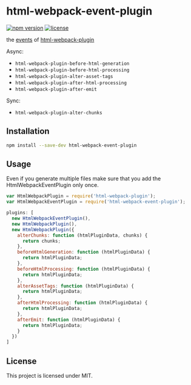 # html-webpack-event-plugin

[![npm version](https://badge.fury.io/js/html-webpack-event-plugin.svg)](http://badge.fury.io/js/html-webpack-event-plugin) [![license](https://img.shields.io/github/license/mashape/apistatus.svg?maxAge=2592000)]()

the [events](https://github.com/ampedandwired/html-webpack-plugin#events) of [html-webpack-plugin](https://github.com/ampedandwired/html-webpack-plugin)  

Async:  

 * `html-webpack-plugin-before-html-generation`
 * `html-webpack-plugin-before-html-processing`
 * `html-webpack-plugin-alter-asset-tags`
 * `html-webpack-plugin-after-html-processing`
 * `html-webpack-plugin-after-emit`

Sync:  

 * `html-webpack-plugin-alter-chunks`

## Installation

``` bash
npm install --save-dev html-webpack-event-plugin
```

## Usage

Even if you generate multiple files make sure that you add the HtmlWebpackEventPlugin only once.  

```javascript
var HtmlWebpackPlugin = require('html-webpack-plugin');
var HtmlWebpackEventPlugin = require('html-webpack-event-plugin');

plugins: [
  new HtmlWebpackEventPlugin(),
  new HtmlWebpackPlugin(),
  new HtmlWebpackPlugin({
    alterChunks: function (htmlPluginData, chunks) {
      return chunks;
    },
    beforeHtmlGeneration: function (htmlPluginData) {
      return htmlPluginData;
    },
    beforeHtmlProcessing: function (htmlPluginData) {
      return htmlPluginData;
    },
    alterAssetTags: function (htmlPluginData) {
      return htmlPluginData;
    },
    afterHtmlProcessing: function (htmlPluginData) {
      return htmlPluginData;
    },
    afterEmit: function (htmlPluginData) {
      return htmlPluginData;
    }
  })
]
```

## License

This project is licensed under MIT.